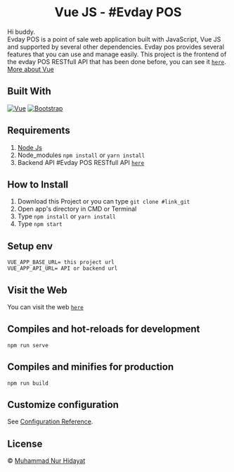<h1 align='center'>Vue JS - #Evday POS</h1>

Hi buddy.<br/>
Evday POS is a point of sale web application built with JavaScript, Vue JS and supported by several other dependencies. Evday pos provides several features that you can use and manage easily. This project is the frontend of the evday POS RESTfull API that has been done before, you can see it [`here`](https://github.com/NHidayat/evday-pos).
[More about Vue](https://vuejs.org/)

## Built With

[![Vue](https://img.shields.io/badge/Vue-v2.6.11-green)](https://github.com/vuejs/vue)
[![Bootstrap](https://img.shields.io/badge/Bootstrap-v4.5.x-blue)](https://github.com/bootstrap-vue/bootstrap-vue)

## Requirements

1. <a href="https://nodejs.org/en/download/">Node Js</a>
2. Node_modules `npm install` or `yarn install`
3. Backend API #Evday POS RESTfull API [`here`](https://github.com/NHidayat/evday-pos)

## How to Install

1. Download this Project or you can type `git clone #link_git`
2. Open app's directory in CMD or Terminal
3. Type `npm install` or `yarn install`
4. Type `npm start`

## Setup env
```
VUE_APP_BASE_URL= this project url
VUE_APP_API_URL= API or backend url
```

## Visit the Web

You can visit the web [`here`](https://evday-pos-frontend.netlify.app/)

## Compiles and hot-reloads for development

```
npm run serve
```

## Compiles and minifies for production

```
npm run build
```

## Customize configuration

See [Configuration Reference](https://cli.vuejs.org/config/).

## License

© [Muhammad Nur Hidayat](https://github.com/NHidayat)
